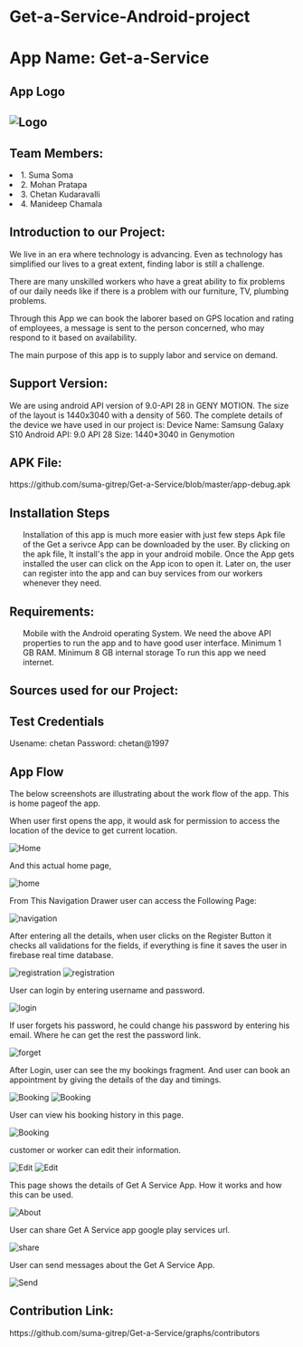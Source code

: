 # Get-a-Service-Android-project

<h1> App Name: Get-a-Service</h1>
<h2>App Logo<h2>
 
 ![Logo](Logo.jpeg)
 

<h2>Team Members:</h2>
 <li>1. Suma Soma</li>
 <li>2. Mohan Pratapa </li>
 <li>3. Chetan Kudaravalli</li>
 <li>4. Manideep Chamala</li>


<h2> Introduction to our Project:</h2>
<p>We live in an era where technology is advancing. Even as technology has simplified our lives to a great extent, finding labor is still a challenge.</p>
<p> There are many unskilled workers who have a great ability to fix problems of our daily needs like if there is a problem with our furniture, TV, plumbing problems.</p>
<p>Through this App we can book the laborer based on GPS location and rating of employees, a message is sent to the person concerned, who may respond to it based on availability.
 </p>
 <p> The main purpose of this app is to supply labor and service on demand. </p>
<h2>Support Version:</h2>

<p>We are using android API version of 9.0-API 28 in GENY MOTION. The size of the layout is 1440x3040 with a density of 560. 
The complete details of the device we have used in our project is:
Device Name: Samsung Galaxy S10
Android API: 9.0 API 28
Size: 1440*3040 in Genymotion</p>


<h2> APK File:</h2>
https://github.com/suma-gitrep/Get-a-Service/blob/master/app-debug.apk

<h2>Installation Steps</h2>
<ul>
Installation of this app is much more easier with just few steps
Apk file of the Get a serivce App can be downloaded by the user.
By clicking on the apk file, It install's the app in your android mobile.
Once the App gets installed the user can click on the App icon to open it.
Later on, the user can register into the app and can buy services from our workers whenever they need.
</ul>

<h2>Requirements:</h2>
<p>
<ul>
Mobile with the Android operating System.
We need the above API properties to run the app and to have good user interface.
Minimum 1 GB RAM.
Minimum 8 GB internal storage
To run this app we need internet.
</ul>
</p>
<h2>Sources used for our Project:</h2>


<h2>Test Credentials</h2>
Usename: chetan
Password: chetan@1997

<h2>App Flow</h2>
The below screenshots are illustrating about the work flow of the app. This is home pageof the app.

When user first opens the app, it would ask for permission to access the location of the device to get current location.

 ![Home](home.PNG)
 
 And this actual home page,
 
 ![home](home1.png)
 
 From This Navigation Drawer user can access the Following Page:
 
 ![navigation](nav.png)
 
 
 After entering all the details, when user clicks on the Register 	Button it checks all validations for the fields, if everything is fine it 	saves the user in firebase real time database. 
 
 ![registration](reg.png)
 ![registration](reg1.png)
 
 User can login by entering username and password.
 
![login](login.PNG)

If user forgets his password, he could change his password by entering his email. Where he can get the rest the password link.

![forget](forgot.png)

After Login, user can see the my bookings fragment. And user can book an appointment by giving the details of the day and timings.

![Booking](book.png)
![Booking](book1.png)

User can view his booking history in this page.

![Booking](book2.png)

customer or worker can edit their information.

![Edit](edit.png)
![Edit](edit1.png)

This page shows the details of Get A Service App. How it works 	and how this can be used.

![About](about.png)

User can share Get A Service app google play 	services url.

![share](share.PNG)

User can send messages about the Get A Service App.

![Send](send.PNG)







 
 
 

 
 


<p>
 
 <h2>Contribution Link:</h2>
https://github.com/suma-gitrep/Get-a-Service/graphs/contributors


